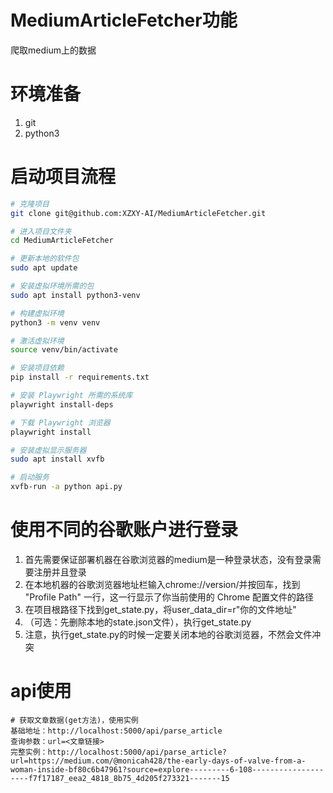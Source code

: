 # MediumArticleFetcher功能
爬取medium上的数据
# 环境准备
1. git
2.  python3

# 启动项目流程

```bash
# 克隆项目
git clone git@github.com:XZXY-AI/MediumArticleFetcher.git

# 进入项目文件夹
cd MediumArticleFetcher

# 更新本地的软件包
sudo apt update

# 安装虚拟环境所需的包
sudo apt install python3-venv

# 构建虚拟环境
python3 -m venv venv

# 激活虚拟环境
source venv/bin/activate

# 安装项目依赖
pip install -r requirements.txt

# 安装 Playwright 所需的系统库
playwright install-deps

# 下载 Playwright 浏览器
playwright install

# 安装虚拟显示服务器
sudo apt install xvfb

# 启动服务
xvfb-run -a python api.py
```
# 使用不同的谷歌账户进行登录
1. 首先需要保证部署机器在谷歌浏览器的medium是一种登录状态，没有登录需要注册并且登录
2. 在本地机器的谷歌浏览器地址栏输入chrome://version/并按回车，找到 "Profile Path" 一行，这一行显示了你当前使用的 Chrome 配置文件的路径
3. 在项目根路径下找到get_state.py，将user_data_dir=r"你的文件地址"
4. （可选：先删除本地的state.json文件），执行get_state.py
5. 注意，执行get_state.py的时候一定要关闭本地的谷歌浏览器，不然会文件冲突

# api使用
```
# 获取文章数据(get方法)，使用实例
基础地址：http://localhost:5000/api/parse_article
查询参数：url=<文章链接>
完整实例：http://localhost:5000/api/parse_article?url=https://medium.com/@monicah428/the-early-days-of-valve-from-a-woman-inside-bf80c6b47961?source=explore---------6-108--------------------f7f17187_eea2_4818_8b75_4d205f273321-------15

```